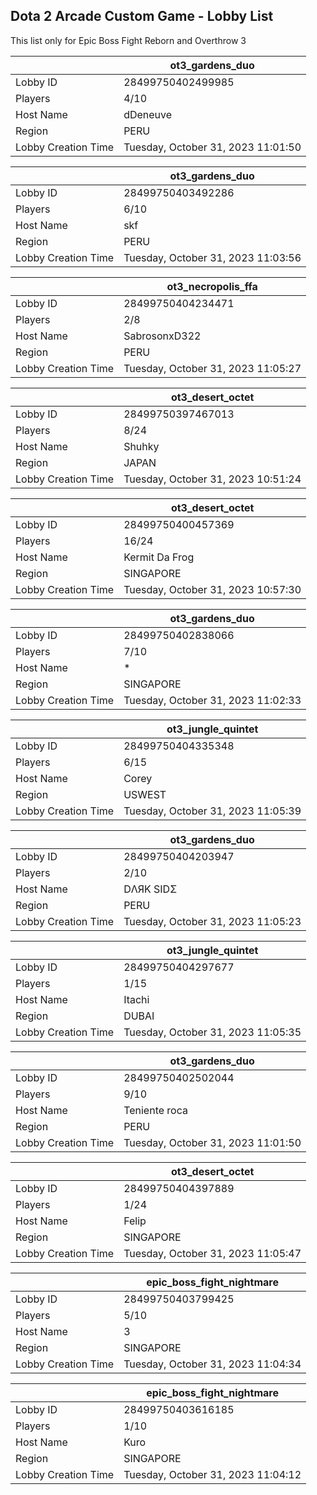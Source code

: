 ## Dota 2 Arcade Custom Game - Lobby List

This list only for Epic Boss Fight Reborn and Overthrow 3

|  | ot3_gardens_duo |
| ------ | ------ |
| Lobby ID | 28499750402499985 |
| Players | 4/10 |
| Host Name | dDeneuve |
| Region | PERU |
| Lobby Creation Time | Tuesday, October 31, 2023 11:01:50 |


|  | ot3_gardens_duo |
| ------ | ------ |
| Lobby ID | 28499750403492286 |
| Players | 6/10 |
| Host Name | skf |
| Region | PERU |
| Lobby Creation Time | Tuesday, October 31, 2023 11:03:56 |


|  | ot3_necropolis_ffa |
| ------ | ------ |
| Lobby ID | 28499750404234471 |
| Players | 2/8 |
| Host Name | SabrosonxD322 |
| Region | PERU |
| Lobby Creation Time | Tuesday, October 31, 2023 11:05:27 |


|  | ot3_desert_octet |
| ------ | ------ |
| Lobby ID | 28499750397467013 |
| Players | 8/24 |
| Host Name | Shuhky |
| Region | JAPAN |
| Lobby Creation Time | Tuesday, October 31, 2023 10:51:24 |


|  | ot3_desert_octet |
| ------ | ------ |
| Lobby ID | 28499750400457369 |
| Players | 16/24 |
| Host Name | Kermit Da Frog |
| Region | SINGAPORE |
| Lobby Creation Time | Tuesday, October 31, 2023 10:57:30 |


|  | ot3_gardens_duo |
| ------ | ------ |
| Lobby ID | 28499750402838066 |
| Players | 7/10 |
| Host Name | * |
| Region | SINGAPORE |
| Lobby Creation Time | Tuesday, October 31, 2023 11:02:33 |


|  | ot3_jungle_quintet |
| ------ | ------ |
| Lobby ID | 28499750404335348 |
| Players | 6/15 |
| Host Name | Corey |
| Region | USWEST |
| Lobby Creation Time | Tuesday, October 31, 2023 11:05:39 |


|  | ot3_gardens_duo |
| ------ | ------ |
| Lobby ID | 28499750404203947 |
| Players | 2/10 |
| Host Name | DΛЯK SIDΣ |
| Region | PERU |
| Lobby Creation Time | Tuesday, October 31, 2023 11:05:23 |


|  | ot3_jungle_quintet |
| ------ | ------ |
| Lobby ID | 28499750404297677 |
| Players | 1/15 |
| Host Name | Itachi |
| Region | DUBAI |
| Lobby Creation Time | Tuesday, October 31, 2023 11:05:35 |


|  | ot3_gardens_duo |
| ------ | ------ |
| Lobby ID | 28499750402502044 |
| Players | 9/10 |
| Host Name | Teniente roca |
| Region | PERU |
| Lobby Creation Time | Tuesday, October 31, 2023 11:01:50 |


|  | ot3_desert_octet |
| ------ | ------ |
| Lobby ID | 28499750404397889 |
| Players | 1/24 |
| Host Name | Felip |
| Region | SINGAPORE |
| Lobby Creation Time | Tuesday, October 31, 2023 11:05:47 |


|  | epic_boss_fight_nightmare |
| ------ | ------ |
| Lobby ID | 28499750403799425 |
| Players | 5/10 |
| Host Name | 3 |
| Region | SINGAPORE |
| Lobby Creation Time | Tuesday, October 31, 2023 11:04:34 |


|  | epic_boss_fight_nightmare |
| ------ | ------ |
| Lobby ID | 28499750403616185 |
| Players | 1/10 |
| Host Name | Kuro |
| Region | SINGAPORE |
| Lobby Creation Time | Tuesday, October 31, 2023 11:04:12 |


